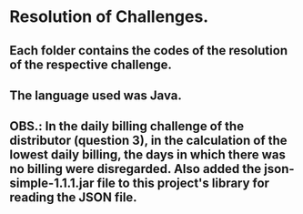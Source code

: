 # Resolution of Challenges.
## Each folder contains the codes of the resolution of the respective challenge. 
## The language used was Java.
## OBS.: In the daily billing challenge of the distributor (question 3), in the calculation of the lowest daily billing, the days in which there was no billing were disregarded. Also added the json-simple-1.1.1.jar file to this project's library for reading the JSON file.

